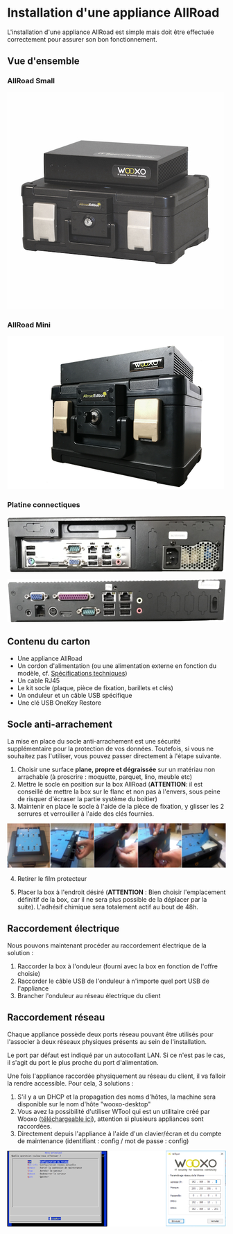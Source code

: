 # Installation d'une appliance AllRoad

L'installation d'une appliance AllRoad est simple mais doit être effectuée correctement pour assurer son bon fonctionnement.

## Vue d'ensemble

### AllRoad Small

![](../../.gitbook/assets/image%20%2817%29.png)

### AllRoad Mini

![](../../.gitbook/assets/image%20%2824%29.png)

### Platine connectiques

![](../../.gitbook/assets/image%20%2815%29.png)

![](../../.gitbook/assets/image%20%2822%29.png)

## Contenu du carton

* Une appliance AllRoad
* Un cordon d'alimentation \(ou une alimentation externe en fonction du modèle, cf. [Spécifications techniques](../../specifications-techniques.md#appliances-allroad)\)
* Un cable RJ45
* Le kit socle \(plaque, pièce de fixation, barillets et clés\)
* Un onduleur et un câble USB spécifique
* Une clé USB OneKey Restore

## Socle anti-arrachement

La mise en place du socle anti-arrachement est une sécurité supplémentaire pour la protection de vos données. Toutefois, si vous ne souhaitez pas l'utiliser, vous pouvez passer directement à l'étape suivante.

1. Choisir une surface **plane, propre et dégraissée** sur un matériau non arrachable \(à proscrire : moquette, parquet, lino, meuble etc\)
2. Mettre le socle en position sur la box AllRoad \(**ATTENTION**: il est conseillé de mettre la box sur le flanc et non pas à l'envers, sous peine de risquer d'écraser la partie système du boitier\)
3. Maintenir en place le socle à l'aide de la pièce de fixation, y glisser les 2 serrures et verrouiller à l'aide des clés fournies.



![](../../.gitbook/assets/image%20%2837%29.png)

4. Retirer le film protecteur

5. Placer la box à l'endroit désiré \(**ATTENTION** : Bien choisir l'emplacement définitif de la box, car il ne sera plus possible de la déplacer par la suite\). L'adhésif chimique sera totalement actif au bout de 48h.

## Raccordement électrique

Nous pouvons maintenant procéder au raccordement électrique de la solution :

1. Raccorder la box à l'onduleur \(fourni avec la box en fonction de l'offre choisie\)
2. Raccorder le câble USB de l'onduleur à n'importe quel port USB de l'appliance
3. Brancher l'onduleur au réseau électrique du client

## Raccordement réseau

Chaque appliance possède deux ports réseau pouvant être utilisés pour l'associer à deux réseaux physiques présents au sein de l'installation.

Le port par défaut est indiqué par un autocollant LAN. Si ce n'est pas le cas, il s'agit du port le plus proche du port d'alimentation.

Une fois l'appliance raccordée physiquement au réseau du client, il va falloir la rendre accessible. Pour cela, 3 solutions :

1. S'il y a un DHCP et la propagation des noms d'hôtes, la machine sera disponible sur le nom d'hôte "wooxo-desktop"
2. Vous avez la possibilité d'utiliser WTool qui est un utilitaire créé par Wooxo \([téléchargeable ici](https://www.wooxo.fr/WTool)\), attention si plusieurs appliances sont raccordées.
3. Directement depuis l'appliance à l'aide d'un clavier/écran et du compte de maintenance \(identifiant : config / mot de passe : config\)

![](../../.gitbook/assets/image%20%2810%29.png)



